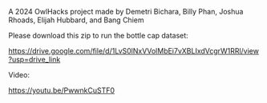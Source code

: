 A 2024 OwlHacks project made by Demetri Bichara, Billy Phan, Joshua Rhoads, Elijah Hubbard, and Bang Chiem

Please download this zip to run the bottle cap dataset:

https://drive.google.com/file/d/1LvS0lNxVVolMbEi7vXBLIxdVcgrW1RRl/view?usp=drive_link

Video:

https://youtu.be/PwwnkCuSTF0
